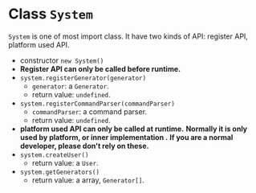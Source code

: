 # Class `System` #

`System` is one of most import class. It have two kinds of API: register API, platform used API.

* constructor
  `new System()`
* **Register API can only be called before runtime.**
* `system.registerGenerator(generator)`
  * `generator`: a `Generator`.
  * return value: `undefined`.
* `system.registerCommandParser(commandParser)`
  * `commandParser`: a command parser.  
  * return value: `undefined`.
* **platform used API can only be called at runtime.**
  **Normally it is only used by platform, or inner implementation .**
  **If you are a normal developer, please don't rely on these.**
* `system.createUser()`
  * return value: a `User`.
* `system.getGenerators()`
  * return value: a array, `Generator[]`.
